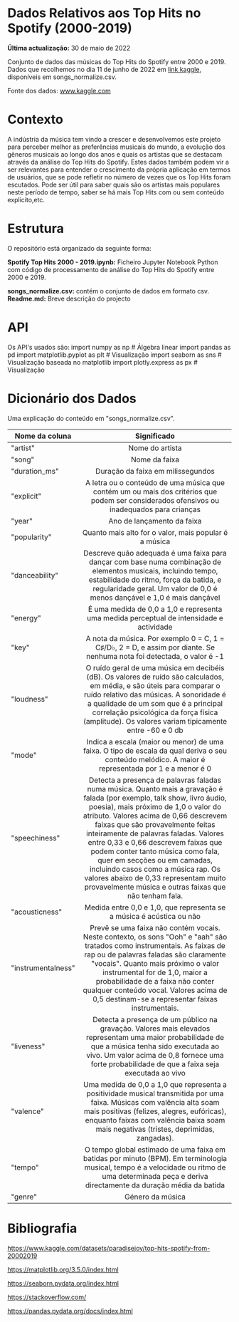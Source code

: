 # Dados Relativos aos Top Hits no Spotify (2000-2019)



**Última actualização:** 30 de maio de 2022

Conjunto de dados das músicas do Top Hits do Spotify entre 2000 e 2019. Dados que recolhemos no dia 11 de junho de 2022 em [link kaggle](https://www.kaggle.com/datasets/paradisejoy/top-hits-spotify-from-20002019), disponíveis em songs_normalize.csv.

Fonte dos dados: www.kaggle.com


# Contexto

A indústria da música tem vindo a crescer e desenvolvemos este projeto para perceber melhor as preferências musicais do mundo, a evolução dos gêneros musicais ao longo dos anos e quais os artistas que se destacam através da análise do Top Hits do Spotify. 
Estes dados também podem vir a ser relevantes para entender o crescimento da própria aplicação em termos de usuários, que se pode refletir no número de vezes que os Top Hits foram escutados. Pode ser útil para saber quais são os artistas mais populares neste período de tempo, saber se há mais Top Hits com ou sem conteúdo explicito,etc.



# Estrutura

O repositório está organizado da seguinte forma:

**Spotify Top Hits 2000 - 2019.ipynb:** Ficheiro Jupyter Notebook Python com código de processamento de análise do Top Hits do Spotify entre 2000 e 2019. 

**songs_normalize.csv:** contém o conjunto de dados em formato csv.
**Readme.md:** Breve descrição do projecto


# API

Os API's usados são:
import numpy as np # Álgebra linear
import pandas as pd 
import matplotlib.pyplot as plt # Visualização
import seaborn as sns # Visualização baseada no matplotlib
import plotly.express as px # Visualização

# Dicionário dos Dados

Uma explicação do conteúdo em "songs_normalize.csv".

| Nome da coluna        | Significado           |
| ------------- |:-------------:|
| "artist" |  Nome do artista | 
| "song" |  Nome da faixa | 
| "duration_ms" | Duração da faixa em milissegundos |
| "explicit" | A letra ou o conteúdo de uma música que contém um ou mais dos critérios que podem ser considerados ofensivos ou inadequados para crianças |
| "year" | Ano de lançamento da faixa |
| "popularity" | Quanto mais alto for o valor, mais popular é a música |
| "danceability" | Descreve quão adequada é uma faixa para dançar com base numa combinação de elementos musicais, incluindo tempo, estabilidade do ritmo, força da batida, e regularidade geral. Um valor de 0,0 é menos dançável e 1,0 é mais dançável |
| "energy" | É uma medida de 0,0 a 1,0 e representa uma medida perceptual de intensidade e actividade |
| "key" | A nota da música. Por exemplo 0 = C, 1 = C♯/D♭, 2 = D, e assim por diante. Se nenhuma nota foi detectada, o valor é -1 |
| "loudness" | O ruído geral de uma música em decibéis (dB). Os valores de ruído são calculados, em média, e são úteis para comparar o ruído relativo das músicas. A sonoridade é a qualidade de um som que é a principal correlação psicológica da força física (amplitude). Os valores variam tipicamente entre -60 e 0 db |
| "mode" | Indica a escala (maior ou menor) de uma faixa. O tipo de escala da qual deriva o seu conteúdo melódico. A maior é representada por 1 e a menor é 0 |
| "speechiness" | Detecta a presença de palavras faladas numa música. Quanto mais a gravação é falada (por exemplo, talk show, livro áudio, poesia), mais próximo de 1,0 o valor do atributo. Valores acima de 0,66 descrevem faixas que são provavelmente feitas inteiramente de palavras faladas. Valores entre 0,33 e 0,66 descrevem faixas que podem conter tanto música como fala, quer em secções ou em camadas, incluindo casos como a música rap. Os valores abaixo de 0,33 representam muito provavelmente música e outras faixas que não tenham fala. |
| "acousticness" | Medida entre 0,0 e 1,0, que representa se a música é acústica ou não |
| "instrumentalness" | Prevê se uma faixa não contém vocais. Neste contexto, os sons "Ooh" e "aah" são tratados como instrumentais. As faixas de rap ou de palavras faladas são claramente "vocais". Quanto mais próximo o valor instrumental for de 1,0, maior a probabilidade de a faixa não conter qualquer conteúdo vocal. Valores acima de 0,5 destinam-se a representar faixas instrumentais. |
| "liveness" | Detecta a presença de um público na gravação. Valores mais elevados representam uma maior probabilidade de que a música tenha sido executada ao vivo. Um valor acima de 0,8 fornece uma forte probabilidade de que a faixa seja executada ao vivo |
| "valence" | Uma medida de 0,0 a 1,0 que representa a positividade musical transmitida por uma faixa. Músicas com valência alta soam mais positivas (felizes, alegres, eufóricas), enquanto faixas com valência baixa soam mais negativas (tristes, deprimidas, zangadas). |
| "tempo" | O tempo global estimado de uma faixa em batidas por minuto (BPM). Em terminologia musical, tempo é a velocidade ou ritmo de uma determinada peça e deriva directamente da duração média da batida |
| "genre" | Género da música |



# Bibliografia




https://www.kaggle.com/datasets/paradisejoy/top-hits-spotify-from-20002019

https://matplotlib.org/3.5.0/index.html

https://seaborn.pydata.org/index.html

https://stackoverflow.com/

https://pandas.pydata.org/docs/index.html
